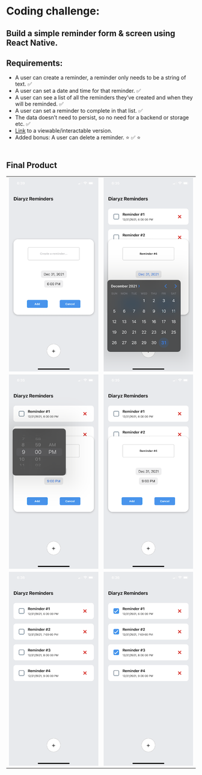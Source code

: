 # Coding challenge:

## Build a simple reminder form & screen using React Native.

## Requirements:

- A user can create a reminder, a reminder only needs to be a string of text. ✅
- A user can set a date and time for that reminder. ✅
- A user can see a list of all the reminders they’ve created and when they will be reminded. ✅
- A user can set a reminder to complete in that list. ✅
- The data doesn’t need to persist, so no need for a backend or storage etc. ✅
- [Link]() to a viewable/interactable version.
- Added bonus: A user can delete a reminder. ⭐️ ✅ ⭐️
  <br></br>

## Final Product

<table>
  <tr>
    <td><img src="https://github.com/k-henningson/Diaryz/blob/main/docs/IMG_8165.PNG?raw=true"></td>
    <td><img src="https://github.com/k-henningson/Diaryz/blob/main/docs/IMG_8161.PNG?raw=true"></td>
  </tr>
  <tr>
    <td><img src="https://github.com/k-henningson/Diaryz/blob/main/docs/IMG_8160.PNG?raw=true"></td>
    <td><img src="https://github.com/k-henningson/Diaryz/blob/main/docs/IMG_8162.PNG?raw=true"></td>
  </tr>
  <tr>
    <td><img src="https://github.com/k-henningson/Diaryz/blob/main/docs/IMG_8163.PNG?raw=true"></td>
    <td><img src="https://github.com/k-henningson/Diaryz/blob/main/docs/IMG_8164.PNG?raw=true"></td>
  </tr>
</table>
<br></br>
